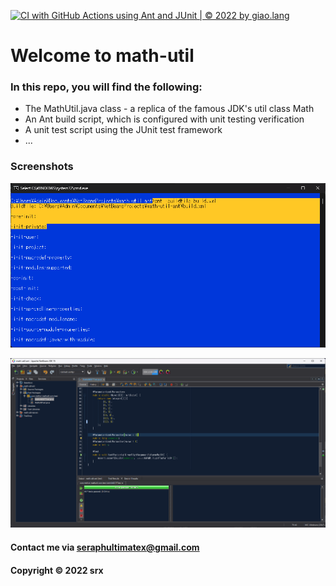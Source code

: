 [![CI with GitHub Actions using Ant and JUnit | © 2022 by giao.lang](https://github.com/SeraphUltimateX/math-util-ant/actions/workflows/ci-with-ant.yml/badge.svg)](https://github.com/SeraphUltimateX/math-util-ant/actions/workflows/ci-with-ant.yml)
# Welcome to math-util

### In this repo, you will find the following:

* The MathUtil.java class - a replica of the famous JDK's util class Math
* An Ant build script, which is configured with unit testing verification
* A unit test script using the JUnit test framework
* ...

### Screenshots

![Build process with Ant](https://github.com/SeraphUltimateX/math-util-ant/blob/main/screenshots/built-with-ant.png)

![DDT source code, using JUnit](https://github.com/SeraphUltimateX/math-util-ant/blob/main/screenshots/unit-test-with-ddt.png)

#### Contact me via seraphultimatex@gmail.com

#### Copyright &#169; 2022 srx